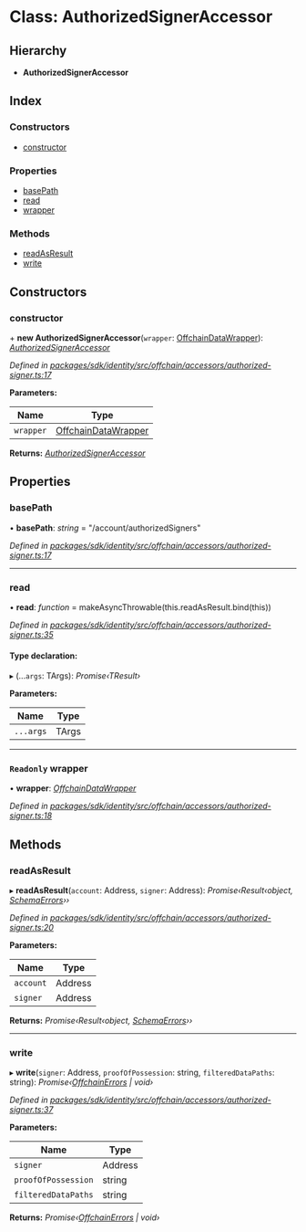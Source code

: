 # Class: AuthorizedSignerAccessor

## Hierarchy

* **AuthorizedSignerAccessor**

## Index

### Constructors

* [constructor](_offchain_accessors_authorized_signer_.authorizedsigneraccessor.md#constructor)

### Properties

* [basePath](_offchain_accessors_authorized_signer_.authorizedsigneraccessor.md#basepath)
* [read](_offchain_accessors_authorized_signer_.authorizedsigneraccessor.md#read)
* [wrapper](_offchain_accessors_authorized_signer_.authorizedsigneraccessor.md#readonly-wrapper)

### Methods

* [readAsResult](_offchain_accessors_authorized_signer_.authorizedsigneraccessor.md#readasresult)
* [write](_offchain_accessors_authorized_signer_.authorizedsigneraccessor.md#write)

## Constructors

###  constructor

\+ **new AuthorizedSignerAccessor**(`wrapper`: [OffchainDataWrapper](../interfaces/_offchain_data_wrapper_.offchaindatawrapper.md)): *[AuthorizedSignerAccessor](_offchain_accessors_authorized_signer_.authorizedsigneraccessor.md)*

*Defined in [packages/sdk/identity/src/offchain/accessors/authorized-signer.ts:17](https://github.com/celo-org/celo-monorepo/blob/master/packages/sdk/identity/src/offchain/accessors/authorized-signer.ts#L17)*

**Parameters:**

Name | Type |
------ | ------ |
`wrapper` | [OffchainDataWrapper](../interfaces/_offchain_data_wrapper_.offchaindatawrapper.md) |

**Returns:** *[AuthorizedSignerAccessor](_offchain_accessors_authorized_signer_.authorizedsigneraccessor.md)*

## Properties

###  basePath

• **basePath**: *string* = "/account/authorizedSigners"

*Defined in [packages/sdk/identity/src/offchain/accessors/authorized-signer.ts:17](https://github.com/celo-org/celo-monorepo/blob/master/packages/sdk/identity/src/offchain/accessors/authorized-signer.ts#L17)*

___

###  read

• **read**: *function* = makeAsyncThrowable(this.readAsResult.bind(this))

*Defined in [packages/sdk/identity/src/offchain/accessors/authorized-signer.ts:35](https://github.com/celo-org/celo-monorepo/blob/master/packages/sdk/identity/src/offchain/accessors/authorized-signer.ts#L35)*

#### Type declaration:

▸ (...`args`: TArgs): *Promise‹TResult›*

**Parameters:**

Name | Type |
------ | ------ |
`...args` | TArgs |

___

### `Readonly` wrapper

• **wrapper**: *[OffchainDataWrapper](../interfaces/_offchain_data_wrapper_.offchaindatawrapper.md)*

*Defined in [packages/sdk/identity/src/offchain/accessors/authorized-signer.ts:18](https://github.com/celo-org/celo-monorepo/blob/master/packages/sdk/identity/src/offchain/accessors/authorized-signer.ts#L18)*

## Methods

###  readAsResult

▸ **readAsResult**(`account`: Address, `signer`: Address): *Promise‹Result‹object, [SchemaErrors](../modules/_offchain_accessors_errors_.md#schemaerrors)››*

*Defined in [packages/sdk/identity/src/offchain/accessors/authorized-signer.ts:20](https://github.com/celo-org/celo-monorepo/blob/master/packages/sdk/identity/src/offchain/accessors/authorized-signer.ts#L20)*

**Parameters:**

Name | Type |
------ | ------ |
`account` | Address |
`signer` | Address |

**Returns:** *Promise‹Result‹object, [SchemaErrors](../modules/_offchain_accessors_errors_.md#schemaerrors)››*

___

###  write

▸ **write**(`signer`: Address, `proofOfPossession`: string, `filteredDataPaths`: string): *Promise‹[OffchainErrors](../modules/_offchain_data_wrapper_.md#offchainerrors) | void›*

*Defined in [packages/sdk/identity/src/offchain/accessors/authorized-signer.ts:37](https://github.com/celo-org/celo-monorepo/blob/master/packages/sdk/identity/src/offchain/accessors/authorized-signer.ts#L37)*

**Parameters:**

Name | Type |
------ | ------ |
`signer` | Address |
`proofOfPossession` | string |
`filteredDataPaths` | string |

**Returns:** *Promise‹[OffchainErrors](../modules/_offchain_data_wrapper_.md#offchainerrors) | void›*
